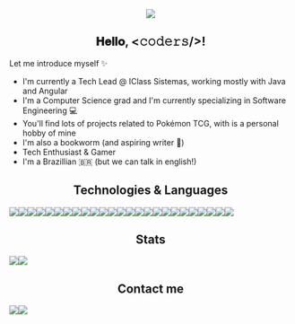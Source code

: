 <div align="center">
<img src="(https://github-widgetbox.vercel.app/api/profile?username=stephaniefay&data=followers,repositories,stars,commits&theme=darkmode">
</div>

<h2 align="center"> 𝐇𝐞𝐥𝐥𝐨, &lt;𝚌𝚘𝚍𝚎𝚛𝚜/&gt;! </h2>
Let me introduce myself ✨

- I'm currently a Tech Lead @ IClass Sistemas, working mostly with Java and Angular
- I'm a Computer Science grad and I'm currently specializing in Software Engineering 💻
- You'll find lots of projects related to Pokémon TCG, with is a personal hobby of mine
- I'm also a bookworm (and aspiring writer 📖)
- Tech Enthusiast & Gamer
- I'm a Brazillian 🇧🇷 (but we can talk in english!)

<h2 align="center"> Technologies &amp; Languages </h2>
<div align="justify" style="display: table;">
<img src="https://img.shields.io/badge/Android-3DDC84?style=for-the-badge&amp;logo=android&amp;logoColor=white"> <img src="https://img.shields.io/badge/HTML-239120?style=for-the-badge&amp;logo=html5&amp;logoColor=white"> <img src="https://img.shields.io/badge/HTML5-E34F26?style=for-the-badge&amp;logo=html5&amp;logoColor=white"> <img src="https://img.shields.io/badge/CSS-239120?&amp;style=for-the-badge&amp;logo=css3&amp;logoColor=white"> <img src="https://img.shields.io/badge/CSS3-1572B6?style=for-the-badge&amp;logo=css3&amp;logoColor=white"> <img src="https://img.shields.io/badge/JavaScript-F7DF1E?style=for-the-badge&amp;logo=JavaScript&amp;logoColor=white"> <img src="https://img.shields.io/badge/Node.js-43853D?style=for-the-badge&amp;logo=node.js&amp;logoColor=white"> <img src="https://img.shields.io/badge/TypeScript-007ACC?style=for-the-badge&amp;logo=typescript&amp;logoColor=white"> <img src="https://img.shields.io/badge/C-00599C?style=for-the-badge&amp;logo=c&amp;logoColor=white"> <img src="https://img.shields.io/badge/C%2B%2B-00599C?style=for-the-badge&amp;logo=c%2B%2B&amp;logoColor=white"> <img src="https://img.shields.io/badge/Java-ED8B00?style=for-the-badge&amp;logo=openjdk&amp;logoColor=white"> <img src="https://img.shields.io/badge/Hibernate-59666C?style=for-the-badge&amp;logo=Hibernate&amp;logoColor=white"> <img src="https://img.shields.io/badge/Lua-2C2D72?style=for-the-badge&amp;logo=lua&amp;logoColor=white"> <img src="https://img.shields.io/badge/Angular-DD0031?style=for-the-badge&amp;logo=angular&amp;logoColor=white"> <img src="https://img.shields.io/badge/Tailwind_CSS-38B2AC?style=for-the-badge&amp;logo=tailwind-css&amp;logoColor=white"> <img src="https://img.shields.io/badge/Bootstrap-563D7C?style=for-the-badge&amp;logo=bootstrap&amp;logoColor=white"> <img src="https://img.shields.io/badge/Flutter-02569B?style=for-the-badge&amp;logo=flutter&amp;logoColor=white"> <img src="https://img.shields.io/badge/PostgreSQL-316192?style=for-the-badge&amp;logo=postgresql&amp;logoColor=white"> <img src="https://img.shields.io/badge/Couchbase-EA2328?style=for-the-badge&amp;logo=couchbase&amp;logoColor=white"> <img src="https://img.shields.io/badge/redis-%23DD0031.svg?&amp;style=for-the-badge&amp;logo=redis&amp;logoColor=white"> <img src="https://img.shields.io/badge/Firebase-039BE5?style=for-the-badge&amp;logo=Firebase&amp;logoColor=white"> <img src="https://img.shields.io/badge/Amazon_AWS-232F3E?style=for-the-badge&amp;logo=amazon-aws&amp;logoColor=white"> <img src="https://img.shields.io/badge/Google_Cloud-4285F4?style=for-the-badge&amp;logo=google-cloud&amp;logoColor=white"> <img src="https://img.shields.io/badge/Microsoft_Azure-0089D6?style=for-the-badge&amp;logo=microsoft-azure&amp;logoColor=white"> <img src="https://img.shields.io/badge/IntelliJ_IDEA-000000.svg?style=for-the-badge&amp;logo=intellij-idea&amp;logoColor=white">
</div>

<h2 align="center"> Stats </h2>
<div align="center" style="display: table;">
  <img src="https://github-readme-stats.vercel.app/api/top-langs?username=stephaniefay&show_icons=true&locale=en&bg_color=0d1117&text_color=ffffff&layout=compact">
  <img src="https://github-readme-stats.vercel.app/api?username=stephaniefay&theme=blue-green">
</div>

<h2 align="center"> Contact me </h2>
<div align="center" style="display: table;">
  <a href="https://www.linkedin.com/in/stephaniefayire/"><img src="https://skillicons.dev/icons?i=linkedin"></a>
  <a href="https://www.instagram.com/teffyhart/"><img src="https://skillicons.dev/icons?i=instagram"></a>
</div>
